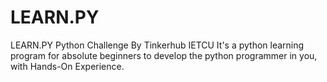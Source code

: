 # LEARN.PY
LEARN.PY Python Challenge By Tinkerhub IETCU
It's a python learning program for absolute beginners to develop the python programmer in you, 
with Hands-On Experience.
